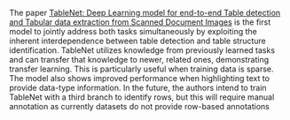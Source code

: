 The paper <a href = "https://github.com/amanpoddar375/52weeksOfPaperReading/blob/2ad5286ec131ffe25b53f55c1165d07911f80af8/Week2-%20TableNet%3A%20Deep%20Learning%20model%20for%20end-to-end%20Table%20detection%20and%20Tabular%20data%20extraction%20from%20Scanned%20Document%20Images/TableNet-Deep%20Learning%20model%20for%20end-to-end%20Table%20Detection%20and%20Tabular%20data%20extraction%20from%20Scanned%20Document%20Images.pdf">TableNet: Deep Learning model for end-to-end Table detection and Tabular data extraction from Scanned Document Images</a> is the first model to jointly address both tasks simultaneously by exploiting the inherent interdependence between table detection and table structure identification. TableNet utilizes knowledge from previously learned tasks and can transfer that knowledge to newer, related ones, demonstrating transfer learning. This is particularly useful when training data is sparse. The model also shows improved performance when highlighting text to provide data-type information. In the future, the authors intend to train TableNet with a third branch to identify rows, but this will require manual annotation as currently datasets do not provide row-based annotations
